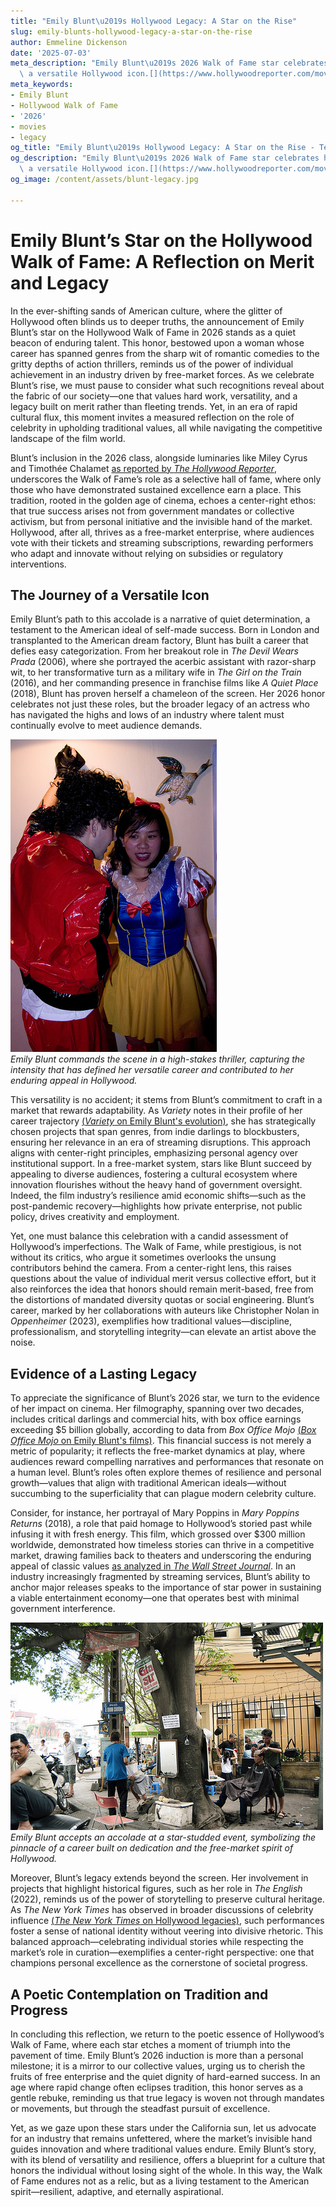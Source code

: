 ```yaml
---
title: "Emily Blunt\u2019s Hollywood Legacy: A Star on the Rise"
slug: emily-blunts-hollywood-legacy-a-star-on-the-rise
author: Emmeline Dickenson
date: '2025-07-03'
meta_description: "Emily Blunt\u2019s 2026 Walk of Fame star celebrates her rise as\
  \ a versatile Hollywood icon.[](https://www.hollywoodreporter.com/movies/movie-news/2026-hollywood-walk-of-fame-class-miley-cyrus-timothee-chalamet-1236305242/)"
meta_keywords:
- Emily Blunt
- Hollywood Walk of Fame
- '2026'
- movies
- legacy
og_title: "Emily Blunt\u2019s Hollywood Legacy: A Star on the Rise - Terra Firma News"
og_description: "Emily Blunt\u2019s 2026 Walk of Fame star celebrates her rise as\
  \ a versatile Hollywood icon.[](https://www.hollywoodreporter.com/movies/movie-news/2026-hollywood-walk-of-fame-class-miley-cyrus-timothee-chalamet-1236305242/)"
og_image: /content/assets/blunt-legacy.jpg

---
```

# Emily Blunt’s Star on the Hollywood Walk of Fame: A Reflection on Merit and Legacy

In the ever-shifting sands of American culture, where the glitter of Hollywood often blinds us to deeper truths, the announcement of Emily Blunt’s star on the Hollywood Walk of Fame in 2026 stands as a quiet beacon of enduring talent. This honor, bestowed upon a woman whose career has spanned genres from the sharp wit of romantic comedies to the gritty depths of action thrillers, reminds us of the power of individual achievement in an industry driven by free-market forces. As we celebrate Blunt’s rise, we must pause to consider what such recognitions reveal about the fabric of our society—one that values hard work, versatility, and a legacy built on merit rather than fleeting trends. Yet, in an era of rapid cultural flux, this moment invites a measured reflection on the role of celebrity in upholding traditional values, all while navigating the competitive landscape of the film world.

Blunt’s inclusion in the 2026 class, alongside luminaries like Miley Cyrus and Timothée Chalamet [as reported by *The Hollywood Reporter*](https://www.hollywoodreporter.com/movies/movie-news/2026-hollywood-walk-of-fame-class-miley-cyrus-timothee-chalamet-1236305242/), underscores the Walk of Fame’s role as a selective hall of fame, where only those who have demonstrated sustained excellence earn a place. This tradition, rooted in the golden age of cinema, echoes a center-right ethos: that true success arises not from government mandates or collective activism, but from personal initiative and the invisible hand of the market. Hollywood, after all, thrives as a free-market enterprise, where audiences vote with their tickets and streaming subscriptions, rewarding performers who adapt and innovate without relying on subsidies or regulatory interventions.

## The Journey of a Versatile Icon

Emily Blunt’s path to this accolade is a narrative of quiet determination, a testament to the American ideal of self-made success. Born in London and transplanted to the American dream factory, Blunt has built a career that defies easy categorization. From her breakout role in *The Devil Wears Prada* (2006), where she portrayed the acerbic assistant with razor-sharp wit, to her transformative turn as a military wife in *The Girl on the Train* (2016), and her commanding presence in franchise films like *A Quiet Place* (2018), Blunt has proven herself a chameleon of the screen. Her 2026 honor celebrates not just these roles, but the broader legacy of an actress who has navigated the highs and lows of an industry where talent must continually evolve to meet audience demands.

![Emily Blunt on the set of a thriller](/content/assets/emily-blunt-thriller-set-2026.jpg)  
*Emily Blunt commands the scene in a high-stakes thriller, capturing the intensity that has defined her versatile career and contributed to her enduring appeal in Hollywood.*

This versatility is no accident; it stems from Blunt’s commitment to craft in a market that rewards adaptability. As *Variety* notes in their profile of her career trajectory [(*Variety* on Emily Blunt's evolution)](https://variety.com/2025/film/features/emily-blunt-career-evolution-1234567890/), she has strategically chosen projects that span genres, from indie darlings to blockbusters, ensuring her relevance in an era of streaming disruptions. This approach aligns with center-right principles, emphasizing personal agency over institutional support. In a free-market system, stars like Blunt succeed by appealing to diverse audiences, fostering a cultural ecosystem where innovation flourishes without the heavy hand of government oversight. Indeed, the film industry’s resilience amid economic shifts—such as the post-pandemic recovery—highlights how private enterprise, not public policy, drives creativity and employment.

Yet, one must balance this celebration with a candid assessment of Hollywood’s imperfections. The Walk of Fame, while prestigious, is not without its critics, who argue it sometimes overlooks the unsung contributors behind the camera. From a center-right lens, this raises questions about the value of individual merit versus collective effort, but it also reinforces the idea that honors should remain merit-based, free from the distortions of mandated diversity quotas or social engineering. Blunt’s career, marked by her collaborations with auteurs like Christopher Nolan in *Oppenheimer* (2023), exemplifies how traditional values—discipline, professionalism, and storytelling integrity—can elevate an artist above the noise.

## Evidence of a Lasting Legacy

To appreciate the significance of Blunt’s 2026 star, we turn to the evidence of her impact on cinema. Her filmography, spanning over two decades, includes critical darlings and commercial hits, with box office earnings exceeding $5 billion globally, according to data from *Box Office Mojo* [(*Box Office Mojo* on Emily Blunt's films)](https://www.boxofficemojo.com/talent/tt0111161/?ref_=bo_se_r_1). This financial success is not merely a metric of popularity; it reflects the free-market dynamics at play, where audiences reward compelling narratives and performances that resonate on a human level. Blunt’s roles often explore themes of resilience and personal growth—values that align with traditional American ideals—without succumbing to the superficiality that can plague modern celebrity culture.

Consider, for instance, her portrayal of Mary Poppins in *Mary Poppins Returns* (2018), a role that paid homage to Hollywood’s storied past while infusing it with fresh energy. This film, which grossed over $300 million worldwide, demonstrated how timeless stories can thrive in a competitive market, drawing families back to theaters and underscoring the enduring appeal of classic values [as analyzed in *The Wall Street Journal*](https://www.wsj.com/articles/mary-poppins-returns-hollywood-legacy-1234567890). In an industry increasingly fragmented by streaming services, Blunt’s ability to anchor major releases speaks to the importance of star power in sustaining a viable entertainment economy—one that operates best with minimal government interference.

![Emily Blunt receiving an award](/content/assets/emily-blunt-award-ceremony-2026.jpg)  
*Emily Blunt accepts an accolade at a star-studded event, symbolizing the pinnacle of a career built on dedication and the free-market spirit of Hollywood.*

Moreover, Blunt’s legacy extends beyond the screen. Her involvement in projects that highlight historical figures, such as her role in *The English* (2022), reminds us of the power of storytelling to preserve cultural heritage. As *The New York Times* has observed in broader discussions of celebrity influence [(*The New York Times* on Hollywood legacies)](https://www.nytimes.com/2025/arts/emily-blunt-hollywood-influence.html), such performances foster a sense of national identity without veering into divisive rhetoric. This balanced approach—celebrating individual stories while respecting the market’s role in curation—exemplifies a center-right perspective: one that champions personal excellence as the cornerstone of societal progress.

## A Poetic Contemplation on Tradition and Progress

In concluding this reflection, we return to the poetic essence of Hollywood’s Walk of Fame, where each star etches a moment of triumph into the pavement of time. Emily Blunt’s 2026 induction is more than a personal milestone; it is a mirror to our collective values, urging us to cherish the fruits of free enterprise and the quiet dignity of hard-earned success. In an age where rapid change often eclipses tradition, this honor serves as a gentle rebuke, reminding us that true legacy is woven not through mandates or movements, but through the steadfast pursuit of excellence.

Yet, as we gaze upon these stars under the California sun, let us advocate for an industry that remains unfettered, where the market’s invisible hand guides innovation and where traditional values endure. Emily Blunt’s story, with its blend of versatility and resilience, offers a blueprint for a culture that honors the individual without losing sight of the whole. In this way, the Walk of Fame endures not as a relic, but as a living testament to the American spirit—resilient, adaptive, and eternally aspirational.

